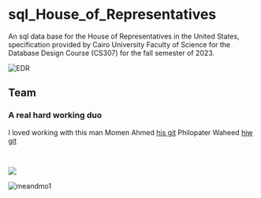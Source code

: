 # sql_House_of_Representatives
An sql data base for the  House of Representatives in the United States, specification provided by Cairo University Faculty of Science for the Database Design Course (CS307) for the fall semester of 2023.


![EDR](https://i.ibb.co/WWjbNXy/EDR-for-House-of-Representatives-SCI-Project-2.webp)

## Team
### A real hard working duo
I loved working with this man
Momen Ahmed [his git](https://github.com/moe-the-techie)
Philopater Waheed [hiw git](https://github.com/philopaterwaheed)

<br>
<p align=left> 
<a href="https://github.com/philopaterwaheed/sql_House_of_Representatives/graphs/contributors">
  <img src="https://contrib.rocks/image?repo=philopaterwaheed/sql_House_of_Representatives" />
</a>
</p>



![meandmo1](https://github.com/philopaterwaheed/sql_House_of_Representatives/assets/61416026/6bca8294-97cd-4221-98c5-cfa36e953970)
